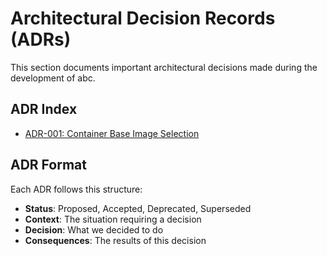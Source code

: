 # Architectural Decision Records (ADRs)

This section documents important architectural decisions made during the development of abc.

## ADR Index

- [ADR-001: Container Base Image Selection](adr-001-container-base-image.md)
<!-- - [ADR-002: Health Check Implementation](adr-002-health-check-pattern.md) -->
<!-- - [ADR-003: GitOps Deployment Strategy](adr-003-gitops-deployment.md) -->
<!-- - [ADR-004: Ingress and TLS Configuration](adr-004-ingress-tls.md) -->

## ADR Format

Each ADR follows this structure:

- **Status**: Proposed, Accepted, Deprecated, Superseded
- **Context**: The situation requiring a decision
- **Decision**: What we decided to do
- **Consequences**: The results of this decision
